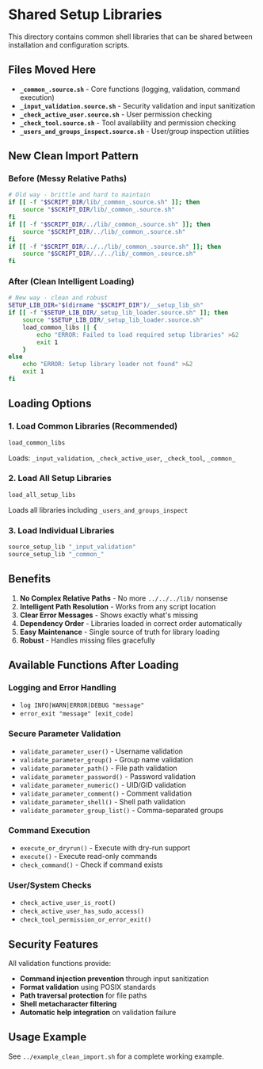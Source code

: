 # Shared Setup Libraries

This directory contains common shell libraries that can be shared between installation and configuration scripts.

## Files Moved Here

- **`_common_.source.sh`** - Core functions (logging, validation, command execution)
- **`_input_validation.source.sh`** - Security validation and input sanitization  
- **`_check_active_user.source.sh`** - User permission checking
- **`_check_tool.source.sh`** - Tool availability and permission checking
- **`_users_and_groups_inspect.source.sh`** - User/group inspection utilities

## New Clean Import Pattern

### Before (Messy Relative Paths)
```bash
# Old way - brittle and hard to maintain
if [[ -f "$SCRIPT_DIR/lib/_common_.source.sh" ]]; then
    source "$SCRIPT_DIR/lib/_common_.source.sh"
fi
if [[ -f "$SCRIPT_DIR/../lib/_common_.source.sh" ]]; then
    source "$SCRIPT_DIR/../lib/_common_.source.sh"
fi
if [[ -f "$SCRIPT_DIR/../../lib/_common_.source.sh" ]]; then
    source "$SCRIPT_DIR/../../lib/_common_.source.sh"
fi
```

### After (Clean Intelligent Loading)
```bash
# New way - clean and robust
SETUP_LIB_DIR="$(dirname "$SCRIPT_DIR")/__setup_lib_sh"
if [[ -f "$SETUP_LIB_DIR/_setup_lib_loader.source.sh" ]]; then
    source "$SETUP_LIB_DIR/_setup_lib_loader.source.sh"
    load_common_libs || {
        echo "ERROR: Failed to load required setup libraries" >&2
        exit 1
    }
else
    echo "ERROR: Setup library loader not found" >&2
    exit 1
fi
```

## Loading Options

### 1. Load Common Libraries (Recommended)
```bash
load_common_libs
```
Loads: `_input_validation`, `_check_active_user`, `_check_tool`, `_common_`

### 2. Load All Setup Libraries
```bash
load_all_setup_libs  
```
Loads all libraries including `_users_and_groups_inspect`

### 3. Load Individual Libraries
```bash
source_setup_lib "_input_validation"
source_setup_lib "_common_"
```

## Benefits

1. **No Complex Relative Paths** - No more `../../../lib/` nonsense
2. **Intelligent Path Resolution** - Works from any script location
3. **Clear Error Messages** - Shows exactly what's missing
4. **Dependency Order** - Libraries loaded in correct order automatically
5. **Easy Maintenance** - Single source of truth for library loading
6. **Robust** - Handles missing files gracefully

## Available Functions After Loading

### Logging and Error Handling
- `log INFO|WARN|ERROR|DEBUG "message"`
- `error_exit "message" [exit_code]`

### Secure Parameter Validation
- `validate_parameter_user()` - Username validation
- `validate_parameter_group()` - Group name validation
- `validate_parameter_path()` - File path validation
- `validate_parameter_password()` - Password validation
- `validate_parameter_numeric()` - UID/GID validation
- `validate_parameter_comment()` - Comment validation
- `validate_parameter_shell()` - Shell path validation
- `validate_parameter_group_list()` - Comma-separated groups

### Command Execution
- `execute_or_dryrun()` - Execute with dry-run support
- `execute()` - Execute read-only commands
- `check_command()` - Check if command exists

### User/System Checks
- `check_active_user_is_root()`
- `check_active_user_has_sudo_access()`
- `check_tool_permission_or_error_exit()`

## Security Features

All validation functions provide:
- **Command injection prevention** through input sanitization
- **Format validation** using POSIX standards
- **Path traversal protection** for file paths
- **Shell metacharacter filtering**
- **Automatic help integration** on validation failure

## Usage Example

See `../example_clean_import.sh` for a complete working example.